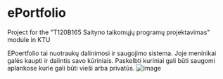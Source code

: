 # ePortfolio
Project for the "T120B165 Saityno taikomųjų programų projektavimas" module in KTU

EPoertfolio tai nuotraukų dalinimosi ir saugojimo sistema. Joje meninikai galės kaupti ir dalintis savo
kūriniais. Paskelbti kuriniai gali būti saugomi aplankose kurie gali būti vieši arba privatūs. 
![image](https://github.com/FreeSpirit18/ePortfolio/assets/99819303/f0496438-1b73-4653-ac9d-17b6f89bbc99)
